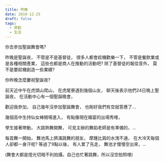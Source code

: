 ```yaml
---
title: 昨晚
date: 2010-12-25
draft: false
tags:
  - 原創
  - 生活
---
```

你去參加聖誕舞會嗎?

昨晚是聖誕夜，
不管是不是基督徒，
很多人都會趁機歡樂一下，
不管是餐飲業或是各種相關產業，
這些也都是商人在推動的活動吧?
除了基督徒的報佳音外，
莫不是要趁機創造一些業績?

你昨晚怎麼慶祝聖誕夜?

前天近中午在虎頭山爬山，
在虎尾寮遇到幾個山友，
聊天後表示他們24日晚上聖誕夜，
在活動中心有一個聖誕晚會，

歡迎我參加，
自己幾年沒參加聖誕舞會，
也剛好我們有空就答應了...

幾個高中生持仙女棒開場進入，
有點像現在婚宴的出場秀哩，

學生接著帶動，
大跳熱舞開舞，
可見主辦的舞蹈老師是有準備的，...

每首舞一開始，
舞池馬上擠滿跳舞的朋友，
摩踵比肩的水洩不通，
在大冷天每個人卻都一身汗呢?
等過了9點以後，
有人累了先走，
舞池才慢慢空出來，...

(舞會大都是燈光切暗不利拍攝，自己也忙著跳舞，所以沒空拍照哩)

